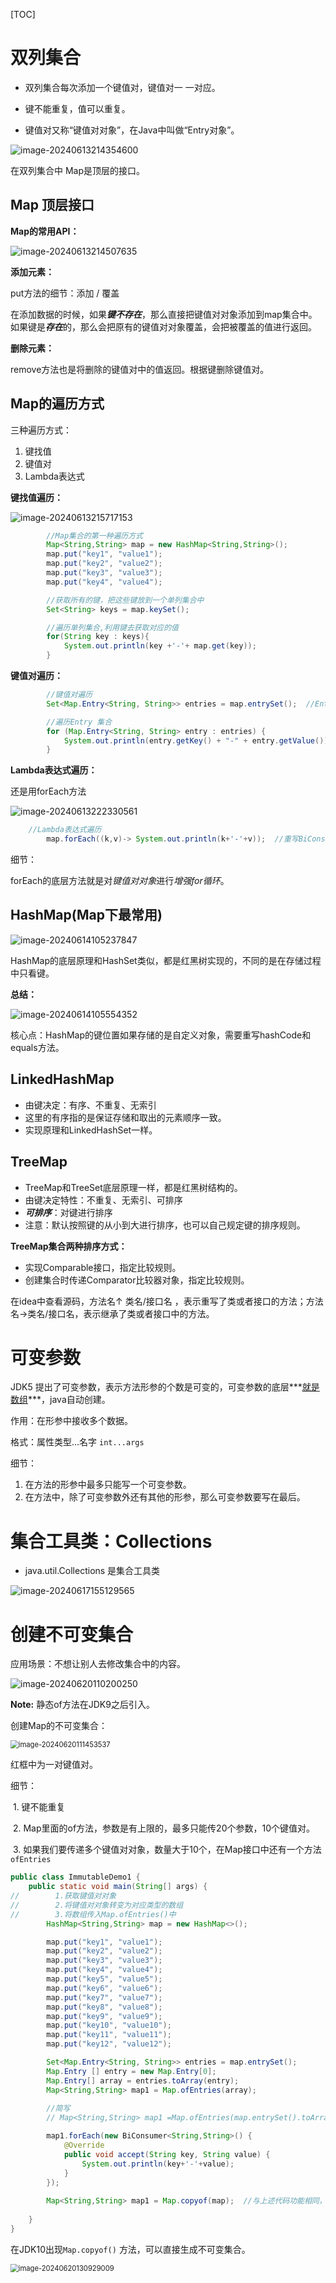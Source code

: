 [TOC]



# 双列集合

* 双列集合每次添加一个键值对，键值对一 一对应。

* 键不能重复，值可以重复。
* 键值对又称“键值对对象”，在Java中叫做“Entry对象”。

![image-20240613214354600](D:\md_image\image-20240613214354600.png)

在双列集合中 Map是顶层的接口。

## Map 顶层接口

**Map的常用API：**

![image-20240613214507635](D:\md_image\image-20240613214507635.png)

**添加元素：**

put方法的细节：添加 / 覆盖

在添加数据的时候，如果***键不存在***，那么直接把键值对对象添加到map集合中。如果键是***存在***的，那么会把原有的键值对对象覆盖，会把被覆盖的值进行返回。



**删除元素：**

remove方法也是将删除的键值对中的值返回。根据键删除键值对。



## Map的遍历方式

三种遍历方式：

1. 键找值
2. 键值对
3. Lambda表达式



**键找值遍历：**

![image-20240613215717153](D:\md_image\image-20240613215717153.png)

```java
        //Map集合的第一种遍历方式
        Map<String,String> map = new HashMap<String,String>();
        map.put("key1", "value1");
        map.put("key2", "value2");
        map.put("key3", "value3");
        map.put("key4", "value4");

        //获取所有的键，把这些键放到一个单列集合中
        Set<String> keys = map.keySet();

        //遍历单列集合,利用键去获取对应的值
        for(String key : keys){
            System.out.println(key +'-'+ map.get(key));
        }
```



**键值对遍历：**

```java
		//键值对遍历
		Set<Map.Entry<String, String>> entries = map.entrySet();  //Entry对象，Entry是Map对象的内部接口

        //遍历Entry 集合
        for (Map.Entry<String, String> entry : entries) {
            System.out.println(entry.getKey() + "-" + entry.getValue());
        }
```



**Lambda表达式遍历：**

还是用forEach方法

![image-20240613222330561](D:\md_image\image-20240613222330561.png)

```java
	//Lambda表达式遍历
        map.forEach((k,v)-> System.out.println(k+'-'+v));  //重写BiConsumer接口，使用匿名内部类，然后简化为Lambda表达式
```

细节：

forEach的底层方法就是对*键值对对象*进行*增强for循环*。



## HashMap(Map下最常用)

![image-20240614105237847](D:\md_image\image-20240614105237847.png)

HashMap的底层原理和HashSet类似，都是红黑树实现的，不同的是在存储过程中只看键。

**总结：**

![image-20240614105554352](D:\md_image\image-20240614105554352.png)

核心点：HashMap的键位置如果存储的是自定义对象，需要重写hashCode和equals方法。



## LinkedHashMap

* 由键决定：有序、不重复、无索引
* 这里的有序指的是保证存储和取出的元素顺序一致。
* 实现原理和LinkedHashSet一样。



## TreeMap

* TreeMap和TreeSet底层原理一样，都是红黑树结构的。
* 由键决定特性：不重复、无索引、可排序
* ***可排序***：对键进行排序
* 注意：默认按照键的从小到大进行排序，也可以自己规定键的排序规则。



**TreeMap集合两种排序方式：**

* 实现Comparable接口，指定比较规则。
* 创建集合时传递Comparator比较器对象，指定比较规则。



在idea中查看源码，方法名↑ 类名/接口名 ，表示重写了类或者接口的方法；方法名→类名/接口名，表示继承了类或者接口中的方法。



# 可变参数

JDK5 提出了可变参数，表示方法形参的个数是可变的，可变参数的底层***<u>就是数组</u>***，java自动创建。

作用：在形参中接收多个数据。

格式：属性类型...名字 `int...args`

细节：

1. 在方法的形参中最多只能写一个可变参数。
2. 在方法中，除了可变参数外还有其他的形参，那么可变参数要写在最后。



# 集合工具类：Collections

* java.util.Collections 是集合工具类



![image-20240617155129565](D:\md_image\image-20240617155129565.png)



# 创建不可变集合

应用场景：不想让别人去修改集合中的内容。

![image-20240620110200250](D:\md_image\image-20240620110200250.png)

**Note:** 静态of方法在JDK9之后引入。



创建Map的不可变集合：

<img src="D:\md_image\image-20240620111453537.png" alt="image-20240620111453537" style="zoom:80%;" />

红框中为一对键值对。



细节：

​		1. 键不能重复

​		2. Map里面的of方法，参数是有上限的，最多只能传20个参数，10个键值对。

​		3. 如果我们要传递多个键值对对象，数量大于10个，在Map接口中还有一个方法 `ofEntries` 



```java
public class ImmutableDemo1 {
    public static void main(String[] args) {
//        1.获取键值对对象
//        2.将键值对对象转变为对应类型的数组
//        3.将数组传入Map.ofEntries()中
        HashMap<String,String> map = new HashMap<>();

        map.put("key1", "value1");
        map.put("key2", "value2");
        map.put("key3", "value3");
        map.put("key4", "value4");
        map.put("key5", "value5");
        map.put("key6", "value6");
        map.put("key7", "value7");
        map.put("key8", "value8");
        map.put("key9", "value9");
        map.put("key10", "value10");
        map.put("key11", "value11");
        map.put("key12", "value12");

        Set<Map.Entry<String, String>> entries = map.entrySet();
        Map.Entry [] entry = new Map.Entry[0];
        Map.Entry[] array = entries.toArray(entry);
        Map<String,String> map1 = Map.ofEntries(array);
        
        //简写
        // Map<String,String> map1 =Map.ofEntries(map.entrySet().toArray(new Map.Entry[0]));

        map1.forEach(new BiConsumer<String,String>() {
            @Override
            public void accept(String key, String value) {
                System.out.println(key+'-'+value);
            }
        });
        
        Map<String,String> map1 = Map.copyof(map);  //与上述代码功能相同，如果以后想生成不可变集合，直接使用copyof 即可
        
    }
}
```

在JDK10出现`Map.copyof()` 方法，可以直接生成不可变集合。

<img src="D:\md_image\image-20240620130929009.png" alt="image-20240620130929009" style="zoom:80%;" />
